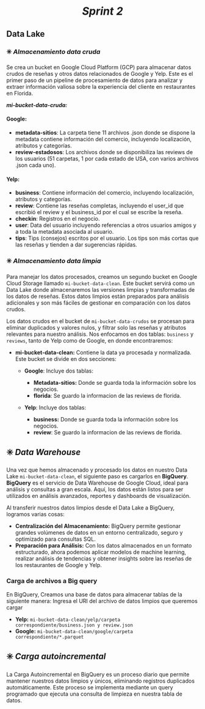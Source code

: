 ## <h1 align="center"><b><i>Sprint 2</i></b></h1> 

## Data Lake

### :eight_spoked_asterisk: **_Almacenamiento data cruda_**
Se crea un bucket en Google Cloud Platform (GCP) para almacenar datos crudos de reseñas y otros datos relacionados de Google y Yelp. Este es el primer paso de un pipeline de procesamiento de datos para analizar y extraer información valiosa sobre la experiencia del cliente en restaurantes en Florida.

**_mi-bucket-data-cruda:_** 
#### **Google:**
- **metadata-sitios**: La carpeta tiene 11 archivos .json donde se dispone la metadata contiene información del comercio, incluyendo localización, atributos y categorías.
- **review-estadosos**: Los archivos donde se disponibiliza las reviews de los usuarios (51 carpetas, 1 por cada estado de USA, con varios archivos .json cada uno).

#### **Yelp:**
- **business**: Contiene información del comercio, incluyendo localización, atributos y categorías.
- **review**: Contiene las reseñas completas, incluyendo el user_id que escribió el review y el business_id por el cual se escribe la reseña.
- **checkin**: Registros en el negocio.
- **user**: Data del usuario incluyendo referencias a otros usuarios amigos y a toda la metadata asociada al usuario.
- **tips**: Tips (consejos) escritos por el usuario. Los tips son más cortas que las reseñas y tienden a dar sugerencias rápidas.

### :eight_spoked_asterisk: **_Almacenamiento data limpia_**

Para manejar los datos procesados, creamos un segundo bucket en Google Cloud Storage llamado `mi-bucket-data-clean`. Este bucket servirá como un Data Lake donde almacenaremos las versiones limpias y transformadas de los datos de reseñas. Estos datos limpios están preparados para análisis adicionales y son más fáciles de gestionar en comparación con los datos crudos.

Los datos crudos en el bucket de `mi-bucket-data-crudos` se procesan para eliminar duplicados y valores nulos, y filtrar solo las reseñas y atributos relevantes para nuestro análisis. Nos enfocamos en dos tablas: `business` y `reviews`, tanto de Yelp como de Google, en donde encontraremos:

- **mi-bucket-data-clean:** Contiene la data ya procesada y normalizada. Este bucket se divide en dos secciones:
  - **Google**: Incluye dos tablas:
     - **Metadata-sitios:** Donde se guarda toda la información sobre los negocios.
     - **florida**: Se guardo la informacion de las reviews de florida.
   
  - **Yelp**: Incluye dos tablas:
     - **business:** Donde se guarda toda la información sobre los negocios.
     - **review**: Se guardo la informacion de las reviews de florida.
   
## :eight_spoked_asterisk: **_Data Warehouse_**

Una vez que hemos almacenado y procesado los datos en nuestro Data Lake `mi-bucket-data-clean`, el siguiente paso es cargarlos en **BigQuery**. **BigQuery** es el servicio de Data Warehouse de Google Cloud, ideal para análisis y consultas a gran escala. Aquí, los datos están listos para ser utilizados en análisis avanzados, reportes y dashboards de visualización.

Al transferir nuestros datos limpios desde el Data Lake a BigQuery, logramos varias cosas:

- **Centralización del Almacenamiento:** BigQuery permite gestionar grandes volúmenes de datos en un entorno centralizado, seguro y optimizado para consultas SQL.
- **Preparación para Análisis:** Con los datos almacenados en un formato estructurado, ahora podemos aplicar modelos de machine learning, realizar análisis de tendencias y obtener insights sobre las reseñas de los restaurantes de Google y Yelp.

### Carga de archivos a Big query
En BigQuery, Creamos una base de datos para almacenar tablas de la siguiente manera: 
Ingresa el URI del archivo de datos limpios que queremos cargar
- **Yelp:** `mi-bucket-data-clean/yelp/carpeta correspondiente/business.json y review.json`
- **Google:** `mi-bucket-data-clean/google/carpeta correspondiente/*.parquet`

## :eight_spoked_asterisk: **_Carga autoincremental_**

La Carga Autoincremental en BigQuery es un proceso diario que permite mantener nuestros datos limpios y únicos, eliminando registros duplicados automáticamente. Este proceso se implementa mediante un query programado que ejecuta una consulta de limpieza en nuestra tabla de datos.
